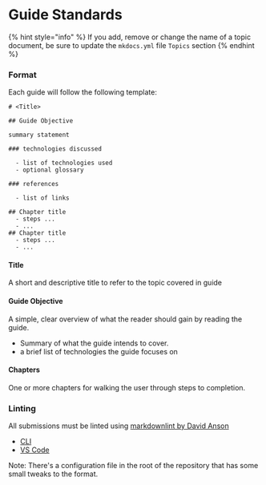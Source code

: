 # Guide Standards

{% hint style="info" %}
If you add, remove or change the name of a topic document, be sure to update the `mkdocs.yml` file `Topics` section
{% endhint %}

### Format <a id="format"></a>

Each guide will follow the following template:

```text
# <Title>

## Guide Objective

summary statement

### technologies discussed

  - list of technologies used
  - optional glossary

### references

  - list of links

## Chapter title
  - steps ...
  - ...
## Chapter title
  - steps ...
  - ...
```

#### Title <a id="title"></a>

A short and descriptive title to refer to the topic covered in guide

#### Guide Objective <a id="guide-objective"></a>

A simple, clear overview of what the reader should gain by reading the guide.

* Summary of what the guide intends to cover.
* a brief list of technologies the guide focuses on

#### Chapters <a id="chapters"></a>

One or more chapters for walking the user through steps to completion.

### Linting <a id="linting"></a>

All submissions must be linted using [markdownlint by David Anson](https://github.com/DavidAnson/markdownlint)

* [CLI](https://github.com/igorshubovych/markdownlint-cli)
* [VS Code](https://marketplace.visualstudio.com/items?itemName=DavidAnson.vscode-markdownlint)

Note: There's a configuration file in the root of the repository that has some small tweaks to the format.

